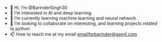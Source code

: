 - 👋 Hi, I’m @BarinderSingh30
- 👀 I’m interested in AI and deep learning.
- 🌱 I’m currently learning machine learning and neural network.
- 💞️ I’m looking to collaborate on interesting, and learning projects related to python
- 📫 How to reach me at my email emailforbarinder@gamil.com
